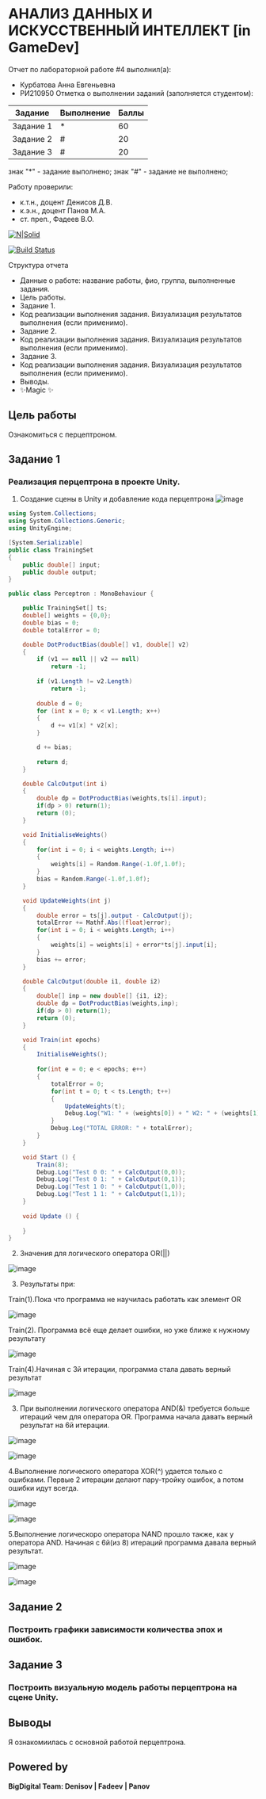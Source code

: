# АНАЛИЗ ДАННЫХ И ИСКУССТВЕННЫЙ ИНТЕЛЛЕКТ [in GameDev]
Отчет по лабораторной работе #4 выполнил(а):
- Курбатова Анна Евгеньевна
- РИ210950
Отметка о выполнении заданий (заполняется студентом):

| Задание | Выполнение | Баллы |
| ------ | ------ | ------ |
| Задание 1 | * | 60 |
| Задание 2 | # | 20 |
| Задание 3 | # | 20 |

знак "*" - задание выполнено; знак "#" - задание не выполнено;

Работу проверили:
- к.т.н., доцент Денисов Д.В.
- к.э.н., доцент Панов М.А.
- ст. преп., Фадеев В.О.

[![N|Solid](https://cldup.com/dTxpPi9lDf.thumb.png)](https://nodesource.com/products/nsolid)

[![Build Status](https://travis-ci.org/joemccann/dillinger.svg?branch=master)](https://travis-ci.org/joemccann/dillinger)

Структура отчета

- Данные о работе: название работы, фио, группа, выполненные задания.
- Цель работы.
- Задание 1.
- Код реализации выполнения задания. Визуализация результатов выполнения (если применимо).
- Задание 2.
- Код реализации выполнения задания. Визуализация результатов выполнения (если применимо).
- Задание 3.
- Код реализации выполнения задания. Визуализация результатов выполнения (если применимо).
- Выводы.
- ✨Magic ✨

## Цель работы
Ознакомиться с перцептроном.

## Задание 1
### Реализация перцептрона в проекте Unity.
1. Создание сцены в Unity и добавление кода перцептрона
![image](https://user-images.githubusercontent.com/86403364/209575771-e3368997-3f15-4c8b-8902-8117aacaf126.png)

```cs
using System.Collections;
using System.Collections.Generic;
using UnityEngine;

[System.Serializable]
public class TrainingSet
{
	public double[] input;
	public double output;
}

public class Perceptron : MonoBehaviour {

	public TrainingSet[] ts;
	double[] weights = {0,0};
	double bias = 0;
	double totalError = 0;

	double DotProductBias(double[] v1, double[] v2) 
	{
		if (v1 == null || v2 == null)
			return -1;
	 
		if (v1.Length != v2.Length)
			return -1;
	 
		double d = 0;
		for (int x = 0; x < v1.Length; x++)
		{
			d += v1[x] * v2[x];
		}

		d += bias;
	 
		return d;
	}

	double CalcOutput(int i)
	{
		double dp = DotProductBias(weights,ts[i].input);
		if(dp > 0) return(1);
		return (0);
	}

	void InitialiseWeights()
	{
		for(int i = 0; i < weights.Length; i++)
		{
			weights[i] = Random.Range(-1.0f,1.0f);
		}
		bias = Random.Range(-1.0f,1.0f);
	}

	void UpdateWeights(int j)
	{
		double error = ts[j].output - CalcOutput(j);
		totalError += Mathf.Abs((float)error);
		for(int i = 0; i < weights.Length; i++)
		{			
			weights[i] = weights[i] + error*ts[j].input[i]; 
		}
		bias += error;
	}

	double CalcOutput(double i1, double i2)
	{
		double[] inp = new double[] {i1, i2};
		double dp = DotProductBias(weights,inp);
		if(dp > 0) return(1);
		return (0);
	}

	void Train(int epochs)
	{
		InitialiseWeights();
		
		for(int e = 0; e < epochs; e++)
		{
			totalError = 0;
			for(int t = 0; t < ts.Length; t++)
			{
				UpdateWeights(t);
				Debug.Log("W1: " + (weights[0]) + " W2: " + (weights[1]) + " B: " + bias);
			}
			Debug.Log("TOTAL ERROR: " + totalError);
		}
	}

	void Start () {
		Train(8);
		Debug.Log("Test 0 0: " + CalcOutput(0,0));
		Debug.Log("Test 0 1: " + CalcOutput(0,1));
		Debug.Log("Test 1 0: " + CalcOutput(1,0));
		Debug.Log("Test 1 1: " + CalcOutput(1,1));		
	}
	
	void Update () {
		
	}
}
```

2. Значения для логического оператора OR(||)
 
![image](https://user-images.githubusercontent.com/86403364/209576491-743b0e10-67ef-42a4-86ce-ec4f0605d514.png)

3. Результаты при:

Train(1).Пока что программа не научилась работать как элемент OR

![image](https://user-images.githubusercontent.com/86403364/209577076-00d9719e-7903-42b5-a96e-f6d02504bcbc.png)

Train(2). Программа всё еще делает ошибки, но уже ближе к нужному результату

![image](https://user-images.githubusercontent.com/86403364/209577426-789cbe98-6947-4a32-9b76-7c4a336d2630.png)

Train(4).Начиная с 3й итерации, программа стала давать верный результат

![image](https://user-images.githubusercontent.com/86403364/209578390-a9ec3771-a327-43fd-8c3e-84cfc50ce1e0.png)

3. При выполнении логического оператора AND(&) требуется больше итераций чем для оператора OR. Программа начала давать верный результат на 6й итерации.

![image](https://user-images.githubusercontent.com/86403364/209585345-764cdb00-2935-4581-ad5a-8c3d61b1bb28.png)

![image](https://user-images.githubusercontent.com/86403364/209585357-da72d669-26b3-4898-ac38-bf90a0e2d8fe.png)

4.Выполнение логического оператора XOR(^) удается только с ошибками. Первые 2 итерации делают пару-тройку ошибок, а потом ошибки идут всегда.

![image](https://user-images.githubusercontent.com/86403364/209585739-f2327883-ac97-4aee-b6be-92e11e7d9dbc.png)

![image](https://user-images.githubusercontent.com/86403364/209585765-ec1cf4c5-424a-4932-9f60-6fb225c27972.png)

5.Выполнение логическоро оператора NAND прошло также, как у оператора AND. Начиная с 6й(из 8) итераций программа давала верный результат.

![image](https://user-images.githubusercontent.com/86403364/209585897-3311c318-5dbf-444b-b745-bc26ab88d3fb.png)

![image](https://user-images.githubusercontent.com/86403364/209585909-c99699e4-e6e4-46dc-88b3-75ce1ba7fb3e.png)

## Задание 2
### Построить графики зависимости количества эпох и ошибок.


## Задание 3
### Построить визуальную модель работы перцептрона на сцене Unity.


## Выводы

Я ознакомиилась с основной работой перцептрона.

## Powered by

**BigDigital Team: Denisov | Fadeev | Panov**
